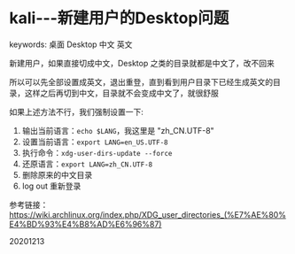 # kali---新建用户的Desktop问题

keywords: 桌面 Desktop 中文 英文

新建用户，如果直接切成中文，Desktop 之类的目录就都是中文了，改不回来  

所以可以先全部设置成英文，退出重登，直到看到用户目录下已经生成英文的目录，这样之后再切到中文，目录就不会变成中文了，就很舒服  


如果上述方法不行，我们强制设置一下:  
1. 输出当前语言：`echo $LANG`，我这里是 "zh_CN.UTF-8"  
2. 设置当前语言：`export LANG=en_US.UTF-8`  
3. 执行命令：`xdg-user-dirs-update --force`  
4. 还原语言：`export LANG=zh_CN.UTF-8`  
5. 删除原来的中文目录
6. log out 重新登录

参考链接：https://wiki.archlinux.org/index.php/XDG_user_directories_(%E7%AE%80%E4%BD%93%E4%B8%AD%E6%96%87)  


20201213  
